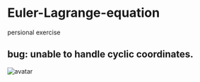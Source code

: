 # Euler-Lagrange-equation

persional exercise


## bug: unable to handle cyclic coordinates.

![avatar](https://s2.ax1x.com/2020/01/17/1SrLkt.gif)

